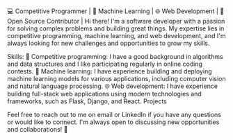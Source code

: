 💻 Competitive Programmer | 🤖 Machine Learning | 🌐 Web Development | 💜 Open Source Contributor |
Hi there! I'm a software developer with a passion for solving complex problems and building great things. My expertise lies in competitive programming, machine learning, and web development, and I'm always looking for new challenges and opportunities to grow my skills.

Skills:
💪 Competitive programming: I have a good background in algorithms and data structures and I like participating regularly in online coding contests.
🤖 Machine learning: I have experience building and deploying machine learning models for various applications, including computer vision and natural language processing.
🌐 Web development: I have experience building full-stack web applications using modern technologies and frameworks, such as Flask, Django, and React.
Projects

Feel free to reach out to me on email or LinkedIn if you have any questions or would like to connect. I'm always open to discussing new opportunities and collaborations! 🤝
